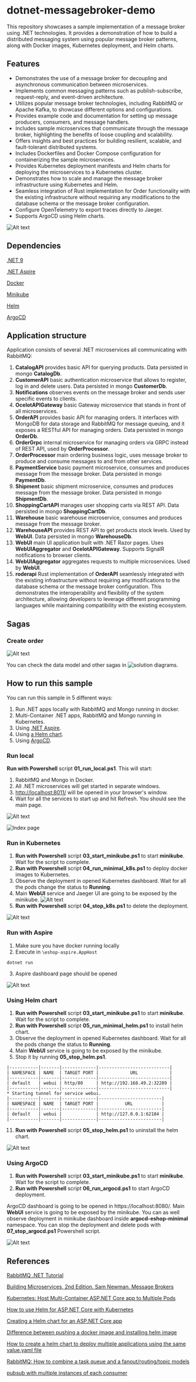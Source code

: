 # dotnet-messagebroker-demo

This repository showcases a sample implementation of a message broker using .NET technologies. It provides a demonstration of how to build a distributed messaging system using popular message broker patterns, along with Docker images, Kubernetes deployment, and Helm charts.

## Features

* Demonstrates the use of a message broker for decoupling and asynchronous communication between microservices.
* Implements common messaging patterns such as publish-subscribe, request-reply, and event-driven architecture.
* Utilizes popular message broker technologies, including RabbitMQ or Apache Kafka, to showcase different options and configurations.
* Provides example code and documentation for setting up message producers, consumers, and message handlers.
* Includes sample microservices that communicate through the message broker, highlighting the benefits of loose coupling and scalability.
* Offers insights and best practices for building resilient, scalable, and fault-tolerant distributed systems.
* Includes Dockerfiles and Docker Compose configuration for containerizing the sample microservices.
* Provides Kubernetes deployment manifests and Helm charts for deploying the microservices to a Kubernetes cluster.
* Demonstrates how to scale and manage the message broker infrastructure using Kubernetes and Helm.
* Seamless integration of Rust implementation for Order functionality with the existing infrastructure without requiring any modifications to the database schema or the message broker configuration.
* Configure OpenTelemetry to export traces directly to Jaeger.
* Supports ArgoCD using Helm charts.

![Alt text](docs/architecture.png?raw=true "Application architecture")

## Dependencies
[.NET 9](https://dotnet.microsoft.com/en-us/download/dotnet/9.0)

[.NET Aspire](https://learn.microsoft.com/en-us/dotnet/aspire/get-started/aspire-overview)

[Docker](https://docs.docker.com/engine/install/)

[Minikube](https://minikube.sigs.k8s.io/docs/start/)

[Helm](https://helm.sh/docs/intro/install/)

[ArgoCD](https://argo-cd.readthedocs.io/en/stable/)

## Application structure

Application consists of several .NET microservices all communicating with RabbitMQ:
1. **CatalogAPI** provides basic API for querying products. Data persisted in mongo **CatalogDb**.
2. **CustomerAPI** basic authentication microservice that allows to register, log in and delete users. Data persisted in mongo **CustomerDb**.
3. **Notifications** observes events on the message broker and sends user specific events to clients.
4. **OcelotAPIGateway** basic Gateway microservice that stands in front of all microservices.
5. **OrderAPI** provides basic API for managing orders. It interfaces with MongoDB for data storage and RabbitMQ for message queuing, and it exposes a RESTful API for managing orders. Data persisted in mongo **OrderDb**.
6. **OrderGrpc** internal microservice for managing orders via GRPC instead of REST API, used by **OrderProcessor**.
7. **OrderProcessor** main ordering business logic, uses message broker to produce and consume messages to and from other services.
8. **PaymentService** basic payment microservice, consumes and produces message from the message broker. Data persisted in mongo **PaymentDb**.
9. **Shipment** basic shipment microservice, consumes and produces message from the message broker. Data persisted in mongo **ShipmentDb**.
10. **ShoppingCartAPI** manages user shopping carts via REST API. Data persisted in mongo **ShoppingCartDb**.
11. **Warehouse** basic warehouse microservice, consumes and produces message from the message broker.
12. **WarehouseAPI** provides REST API to get products stock levels. Used by **WebUI**. Data persisted in mongo **WarehouseDb**.
13. **WebUI** main UI application built with .NET Razor pages. Uses **WebUIAggregator** and **OcelotAPIGateway**. Supports SignalR notifications to browser clients.
14. **WebUIAggregator** aggregates requests to multiple microservices. Used by **WebUI**.
15. **roderapi** Rust implementation of **OrderAPI** seamlessly integrated with the existing infrastructure without requiring any modifications to the database schema or the message broker configuration. This demonstrates the interoperability and flexibility of the system architecture, allowing developers to leverage different programming languages while maintaining compatibility with the existing ecosystem.

## Sagas

### Create order

![Alt text](docs/saga_create_order.png?raw=true "Create order saga")

You can check the data model and other sagas in ![solution diagrams](docs/DotNetRabbitMQIntegration.drawio "solution diagrams").

## How to run this sample

You can run this sample in 5 different ways:
1. Run .NET apps locally with RabbitMQ and Mongo running in docker.
2. Multi-Container .NET apps, RabbitMQ and Mongo running in Kubernetes.
3. Using [.NET Aspire](https://learn.microsoft.com/en-us/dotnet/aspire/get-started/aspire-overview).
4. Using [a Helm chart](https://github.com/helm/helm).
5. Using [ArgoCD](https://argo-cd.readthedocs.io/en/stable/).

### Run local

**Run with Powershell** script **01_run_local.ps1**. This will start:
1. RabbitMQ and Mongo in Docker.
2. All .NET microservices will get started in separate windows.
3. [http://localhost:8011/](http://localhost:8011/) will be opened in your browser's window.
4. Wait for all the services to start up and hit Refresh. You should see the main page.

![Alt text](docs/run_local.png?raw=true "Run local")

![Index page](docs/index_page.png?raw=true "Index page")

### Run in Kubernetes

1. **Run with Powershell** script **03_start_minikube.ps1** to start **minikube**. Wait for the script to complete.
2. **Run with Powershell** script **04_run_minimal_k8s.ps1** to deploy docker images to Kubernetes.
3. Observe the deployment in opened Kubernetes dashboard. Wait for all the pods change the status to **Running**.
4. Main **WebUI** service and Jaeger UI are going to be exposed by the minikube.
![Alt text](docs/traces_jaeger.png?raw=true "Traces in Jaeger")
5. **Run with Powershell** script **04_stop_k8s.ps1** to delete the deployment.

![Alt text](docs/run_k8s.png?raw=true "Run in Kubernetes")

### Run with Aspire

1. Make sure you have docker running locally
2. Execute in `\eshop-aspire.AppHost`
```
dotnet run
```
3. Aspire dashboard page should be opened

![Alt text](docs/aspire.png?raw=true "Aspire dashboard")

### Using Helm chart

1. **Run with Powershell** script **03_start_minikube.ps1** to start **minikube**. Wait for the script to complete.
2. **Run with Powershell** script **05_run_minimal_helm.ps1** to install helm chart.
3. Observe the deployment in opened Kubernetes dashboard. Wait for all the pods change the status to **Running**.
4. Main **WebUI** service is going to be exposed by the minikube.
5. Stop it by running **05_stop_helm.ps1**.

```
|-----------|-------|-------------|---------------------------|
| NAMESPACE | NAME  | TARGET PORT |            URL            |
|-----------|-------|-------------|---------------------------|
| default   | webui | http/80     | http://192.168.49.2:32289 |
|-----------|-------|-------------|---------------------------|
* Starting tunnel for service webui.
|-----------|-------|-------------|------------------------|
| NAMESPACE | NAME  | TARGET PORT |          URL           |
|-----------|-------|-------------|------------------------|
| default   | webui |             | http://127.0.0.1:62184 |
|-----------|-------|-------------|------------------------|
```

11. **Run with Powershell** script **05_stop_helm.ps1** to uninstall the helm chart.

![Alt text](docs/helmchart_structure.png?raw=true "Helm chart structure")

### Using ArgoCD

1. **Run with Powershell** script **03_start_minikube.ps1** to start **minikube**. Wait for the script to complete.
2. **Run with Powershell** script **06_run_argocd.ps1** to start ArgoCD deployment.

ArgoCD dashboard is going to be opened in https://localhost:8080/. Main **WebUI** service is going to be exposed by the minikube. You can as well observe deployment in minikube dashboard inside 
**argocd-eshop-minimal** namespace. You can stop the deployment and delete pods with **07_stop_argocd.ps1** Powershell script.

![Alt text](docs/argocd.png?raw=true "ArgoCD dashboard")

## References
[RabbitMQ .NET Tutorial](https://www.rabbitmq.com/tutorials/tutorial-one-dotnet.html)

[Building Microservices, 2nd Edition. Sam Newman. Message Brokers](https://learning.oreilly.com/library/view/building-microservices-2nd/9781492034018/ch05.html#:-:text=Message%20Brokers)

[Kubernetes: Host Multi-Container ASP.NET Core app to Multiple Pods](https://www.yogihosting.com/aspnet-core-kubernetes-multi-pods/)

[How to use Helm for ASP.NET Core with Kubernetes](https://www.yogihosting.com/helm-charts-aspnet-core-kubernetes/)

[Creating a Helm chart for an ASP.NET Core app](https://andrewlock.net/deploying-asp-net-core-applications-to-kubernetes-part-4-creating-a-helm-chart-for-an-aspnetcore-app/)

[Difference between pushing a docker image and installing helm image](https://stackoverflow.com/questions/70093925/difference-between-pushing-a-docker-image-and-installing-helm-image)

[How to create a helm chart to deploy multiple applications using the same value.yaml file](https://stackoverflow.com/questions/48806009/how-to-create-a-helm-chart-to-deploy-multiple-applications-using-the-same-value)

[RabbitMQ: How to combine a task queue and a fanout/routing/topic models](https://stackoverflow.com/questions/36112650/rabbitmq-how-to-combine-a-task-queue-and-a-fanout-routing-topic-models)

[pubsub with multiple instances of each consumer](https://softwareengineering.stackexchange.com/questions/354400/pubsub-with-multiple-instances-of-each-consumer)
